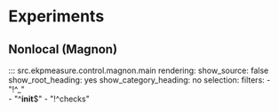 # Experiments

## Nonlocal (Magnon)
::: src.ekpmeasure.control.magnon.main
    rendering:
        show_source: false
        show_root_heading: yes
        show_category_heading: no
    selection:
        filters:
            - "!^_"  
            - "^__init__$" 
            - "!^checks"

